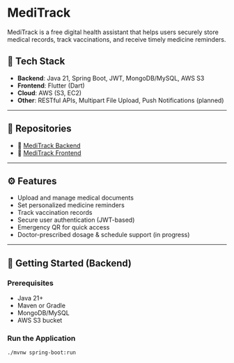 # MediTrack

MediTrack is a free digital health assistant that helps users securely store medical records, track vaccinations, and receive timely medicine reminders.

## 🔧 Tech Stack

- **Backend**: Java 21, Spring Boot, JWT, MongoDB/MySQL, AWS S3
- **Frontend**: Flutter (Dart)
- **Cloud**: AWS (S3, EC2)
- **Other**: RESTful APIs, Multipart File Upload, Push Notifications (planned)

---

## 📂 Repositories

- 🔗 [MediTrack Backend](https://github.com/yourusername/MediTrack-Backend)
- 🔗 [MediTrack Frontend](https://github.com/yourusername/MediTrack-Frontend)

---

## ⚙️ Features

- Upload and manage medical documents
- Set personalized medicine reminders
- Track vaccination records
- Secure user authentication (JWT-based)
- Emergency QR for quick access
- Doctor-prescribed dosage & schedule support (in progress)

---

## 🚀 Getting Started (Backend)

### Prerequisites

- Java 21+
- Maven or Gradle
- MongoDB/MySQL
- AWS S3 bucket

### Run the Application

```bash
./mvnw spring-boot:run
